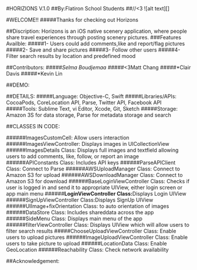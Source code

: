 
#HORIZIONS V.1.0
##By:Flatiron School Students
##//<3
![alt text][]

#WELCOME!!
#####Thanks for checking out Horizons

##Discription:
Horizons is an iOS native scenery application, where people share travel experiences through posting scenery pictures.
###Features Availble:
#####1- Users could add comments,like and report/flag pictures
#####2- Save and share pictures
#####3- Follow other users
#####4- Filter search results by location and predefined mood

##Contributors:
#####*Selma Boudjemaa
#####*<3Matt Chang
#####*Clair Davis
#####*Kevin Lin

##DEMO:





##DETAILS:
#####Language: Objective-C, Swift
#####Libraries/APIs: CocoaPods, CoreLocation API, Parse, Twitter API, Facebook API
#####Tools: Sublime Text, vi Editor, Xcode, Git, Sketch
#####Storage: Amazon 3S for data storage, Parse for metadata storage and search

##CLASSES IN CODE:

######ImagesCustomCell: Allow users interaction
######ImagesViewController: Displays images in UICollectionView
######ImagesDetails Class: Displays full images and textfield allowing users to add comments, like, follow, or report an image
######APIConstants Class: Includes API keys
######ParseAPIClient Class: Connect to Parse
######AWSUploadManager Class: Connect to Amazon S3 for upload
######AWSDownloadManager Class: Connect to Amazon S3 for download
######BaseLoginViewController Class: Checks if user is logged in and send it to appropriate UIView, either login screen or app main menu
######<b>LoginViewController Class:</b>Displays Login UIView
######SignUpViewController Class:Displays SignUp UIView
######UIImage+fixOrientation Class: to auto orientation of images
######DataStore Class: Includes shareddata across the app
######SideMenu Class: Displays main menu of the app
######filterViewController Class: Displays UIView which will allow users to filter search results
#####ChooseUploadViewController Class: Enable users to upload pictures
######ImageUploadViewController Class: Enable users to take picture to upload
######LocationData Class: Enable GeoLocation
######Reachability Class: Check network availability




##Acknowledgement:






